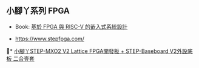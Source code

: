 # 

## 小腳丫系列 FPGA

* Book: [基於 FPGA 與 RISC-V 的嵌入式系統設計](https://www.tenlong.com.tw/products/9787302545385?list_name=srh)

* https://www.stepfpga.com/

* [小腳丫STEP-MXO2 V2 Lattice FPGA開發板 + STEP-Baseboard V2外設底板 二合壹套](https://www.ruten.com.tw/item/show?21722407321551)
